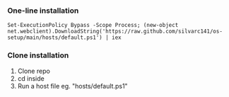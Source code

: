 ### One-line installation
```
Set-ExecutionPolicy Bypass -Scope Process; (new-object net.webclient).DownloadString('https://raw.github.com/silvarc141/os-setup/main/hosts/default.ps1') | iex
```

### Clone installation
1. Clone repo
2. cd inside
3. Run a host file eg. "hosts/default.ps1"
